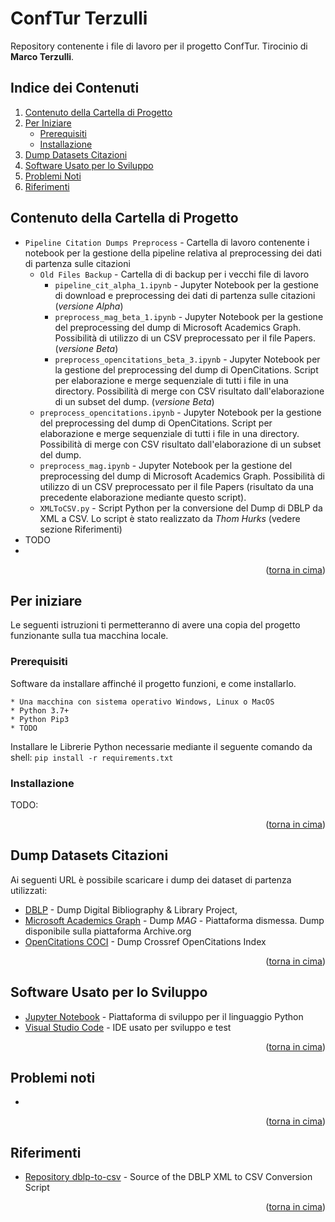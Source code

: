 # ConfTur Terzulli
Repository contenente i file di lavoro per il progetto ConfTur. Tirocinio di **Marco Terzulli**.

## Indice dei Contenuti
<ol>
	<li>
		<a href="#contenuto-della-cartella-di-progetto">Contenuto della Cartella di Progetto</a>
	</li>
	<li>
		<a href="#per-iniziare">Per Iniziare</a>
		<ul>
			<li><a href="#prerequisiti">Prerequisiti</a></li>
			<li><a href="#installaione">Installazione</a></li>
		</ul>
	</li>
	<li><a href="#dump-datasets-citazioni">Dump Datasets Citazioni</a></li>
	<li><a href="#software-usato-per-lo-sviluppo">Software Usato per lo Sviluppo</a></li>
	<li><a href="#problemi-noti">Problemi Noti</a></li>
	<li><a href="#riferimenti">Riferimenti</a></li>
</ol>

## Contenuto della Cartella di Progetto
* ```Pipeline Citation Dumps Preprocess``` - Cartella di lavoro contenente i notebook per la gestione della pipeline relativa al preprocessing dei dati di partenza sulle citazioni
	* ```Old Files Backup``` - Cartella di di backup per i vecchi file di lavoro
		*  ```pipeline_cit_alpha_1.ipynb``` - Jupyter Notebook per la gestione di download e preprocessing dei dati di partenza sulle citazioni (*versione Alpha*)
		*  ```preprocess_mag_beta_1.ipynb``` - Jupyter Notebook per la gestione del preprocessing del dump di Microsoft Academics Graph. Possibilità di utilizzo di un CSV preprocessato per il file Papers. (*versione Beta*)
		*  ```preprocess_opencitations_beta_3.ipynb``` - Jupyter Notebook per la gestione del preprocessing del dump di OpenCitations. Script per elaborazione e merge sequenziale di tutti i file in una directory. Possibilità di merge con CSV risultato dall'elaborazione di un subset del dump. (*versione Beta*)
	*  ```preprocess_opencitations.ipynb``` - Jupyter Notebook per la gestione del preprocessing del dump di OpenCitations. Script per elaborazione e merge sequenziale di tutti i file in una directory. Possibilità di merge con CSV risultato dall'elaborazione di un subset del dump.
	*  ```preprocess_mag.ipynb``` - Jupyter Notebook per la gestione del preprocessing del dump di Microsoft Academics Graph. Possibilità di utilizzo di un CSV preprocessato per il file Papers (risultato da una precedente elaborazione mediante questo script).
	*  ```XMLToCSV.py``` - Script Python per la conversione del Dump di DBLP da XML a CSV. Lo script è stato realizzato da *Thom Hurks* (vedere sezione Riferimenti)
 * TODO
 * 

<p align="right">(<a href="#top">torna in cima</a>)</p>
 
 
## Per iniziare

Le seguenti istruzioni ti permetteranno di avere una copia del progetto funzionante sulla tua macchina locale.

### Prerequisiti

Software da installare affinché il progetto funzioni, e come installarlo.

```
* Una macchina con sistema operativo Windows, Linux o MacOS
* Python 3.7+
* Python Pip3
* TODO
```

Installare le Librerie Python necessarie mediante il seguente comando da shell: ```pip install -r requirements.txt```

### Installazione

TODO: <br />

<p align="right">(<a href="#top">torna in cima</a>)</p>



## Dump Datasets Citazioni
Ai seguenti URL è possibile scaricare i dump dei dataset di partenza utilizzati:
* [DBLP](https://dblp.uni-trier.de/xml/) - Dump Digital Bibliography & Library Project,
* [Microsoft Academics Graph](https://archive.org/download/mag-2021-06-07/mag/) - Dump *MAG* - Piattaforma dismessa. Dump disponibile sulla piattaforma Archive.org
* [OpenCitations COCI](https://opencitations.net/download) - Dump Crossref OpenCitations Index

<p align="right">(<a href="#top">torna in cima</a>)</p>

## Software Usato per lo Sviluppo
* [Jupyter Notebook](https://jupyter.org/) - Piattaforma di sviluppo per il linguaggio Python
* [Visual Studio Code](https://code.visualstudio.com/) - IDE usato per sviluppo e test

<p align="right">(<a href="#top">torna in cima</a>)</p>

## Problemi noti
* 

<p align="right">(<a href="#top">torna in cima</a>)</p>

## Riferimenti
* [Repository dblp-to-csv](https://github.com/ThomHurks/dblp-to-csv) - Source of the DBLP XML to CSV Conversion Script

<p align="right">(<a href="#top">torna in cima</a>)</p>
